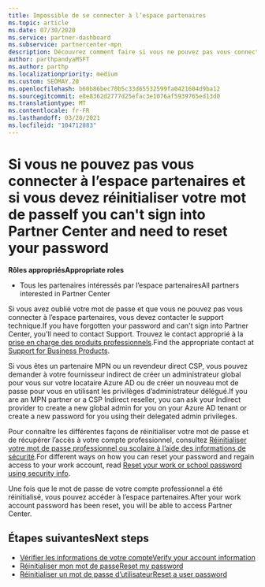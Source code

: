 ```yaml
---
title: Impossible de se connecter à l’espace partenaires
ms.topic: article
ms.date: 07/30/2020
ms.service: partner-dashboard
ms.subservice: partnercenter-mpn
description: Découvrez comment faire si vous ne pouvez pas vous connecter à l’espace partenaires-contient des informations sur la réinitialisation du mot de passe du compte professionnel ou du mot de passe du compte scolaire si vous l’avez oublié.
author: parthpandyaMSFT
ms.author: parthp
ms.localizationpriority: medium
ms.custom: SEOMAY.20
ms.openlocfilehash: b60b86bec70b5c33d65532599fa0421604d9ba12
ms.sourcegitcommit: e8e8362d2777d25efac3e1076af5939765ed13d0
ms.translationtype: MT
ms.contentlocale: fr-FR
ms.lasthandoff: 03/20/2021
ms.locfileid: "104712883"
---
```

# <a name="if-you-cant-sign-into-partner-center-and-need-to-reset-your-password"></a><span data-ttu-id="7ccd2-103">Si vous ne pouvez pas vous connecter à l’espace partenaires et si vous devez réinitialiser votre mot de passe</span><span class="sxs-lookup"><span data-stu-id="7ccd2-103">If you can't sign into Partner Center and need to reset your password</span></span>

<span data-ttu-id="7ccd2-104">**Rôles appropriés**</span><span class="sxs-lookup"><span data-stu-id="7ccd2-104">**Appropriate roles**</span></span>

- <span data-ttu-id="7ccd2-105">Tous les partenaires intéressés par l’espace partenaires</span><span class="sxs-lookup"><span data-stu-id="7ccd2-105">All partners interested in Partner Center</span></span>

<span data-ttu-id="7ccd2-106">Si vous avez oublié votre mot de passe et que vous ne pouvez pas vous connecter à l’espace partenaires, vous devez contacter le support technique.</span><span class="sxs-lookup"><span data-stu-id="7ccd2-106">If you have forgotten your password and can't sign into Partner Center, you'll need to contact Support.</span></span> <span data-ttu-id="7ccd2-107">Trouvez le contact approprié à la [prise en charge des produits professionnels](/microsoft-365/admin/contact-support-for-business-products).</span><span class="sxs-lookup"><span data-stu-id="7ccd2-107">Find the appropriate contact at [Support for Business Products](/microsoft-365/admin/contact-support-for-business-products).</span></span> 

<span data-ttu-id="7ccd2-108">Si vous êtes un partenaire MPN ou un revendeur direct CSP, vous pouvez demander à votre fournisseur indirect de créer un administrateur global pour vous sur votre locataire Azure AD ou de créer un nouveau mot de passe pour vous en utilisant les privilèges d’administrateur délégué.</span><span class="sxs-lookup"><span data-stu-id="7ccd2-108">If you are an MPN partner or a CSP Indirect reseller, you can ask your Indirect provider to create a new global admin for you on your Azure AD tenant or create a new password for you using their delegated admin privileges.</span></span> 

<span data-ttu-id="7ccd2-109">Pour connaître les différentes façons de réinitialiser votre mot de passe et de récupérer l’accès à votre compte professionnel, consultez [Réinitialiser votre mot de passe professionnel ou scolaire à l’aide des informations de sécurité](/azure/active-directory/user-help/active-directory-passwords-update-your-own-password#how-to-change-your-password).</span><span class="sxs-lookup"><span data-stu-id="7ccd2-109">For different ways on how you can reset your password and regain access to your work account, read [Reset your work or school password using security info](/azure/active-directory/user-help/active-directory-passwords-update-your-own-password#how-to-change-your-password).</span></span>

<span data-ttu-id="7ccd2-110">Une fois que le mot de passe de votre compte professionnel a été réinitialisé, vous pouvez accéder à l’espace partenaires.</span><span class="sxs-lookup"><span data-stu-id="7ccd2-110">After your work account password has been reset, you will be able to access Partner Center.</span></span> 

## <a name="next-steps"></a><span data-ttu-id="7ccd2-111">Étapes suivantes</span><span class="sxs-lookup"><span data-stu-id="7ccd2-111">Next steps</span></span>

- [<span data-ttu-id="7ccd2-112">Vérifier les informations de votre compte</span><span class="sxs-lookup"><span data-stu-id="7ccd2-112">Verify your account information</span></span>](verification-responses.md)
- [<span data-ttu-id="7ccd2-113">Réinitialiser mon mot de passe</span><span class="sxs-lookup"><span data-stu-id="7ccd2-113">Reset my password</span></span>](reset-my-pasword.md)
- [<span data-ttu-id="7ccd2-114">Réinitialiser un mot de passe d’utilisateur</span><span class="sxs-lookup"><span data-stu-id="7ccd2-114">Reset a user password</span></span>](reset-a-user-password.md)